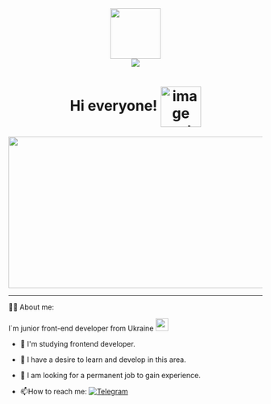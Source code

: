 
  <div id="header" align="center">
    <img src="https://media.giphy.com/media/bGgsc5mWoryfgKBx1u/giphy.gif" width="100"/>
  </div>

  <div id="badges" align="center"> 
    <a href="https://www.linkedin.com/in/serhii-mukhamedianov-4263a1230">
      <img src="https://img.shields.io/badge/LinkedIn-blue?logo=linkedin&logoColor=white&style=for-the-badge"/>
    </a>
  </div>

  <h1 align="center">
      Hi everyone!
      <img src="https://media.giphy.com/media/mYxaNIP9suGG4murEa/giphy.gif" width="80px" alt= "image not found"  align="center">
  </h1>
  
  <div align="center">
      <img src="https://media.giphy.com/media/3oEdv1vkhqxcynkB5C/giphy.gif" width="600" height="300"/>
  </div>
  
  ---
  
  :man_technologist: About me:
  
  I`m junior front-end developer from Ukraine <img src="https://media.giphy.com/media/VxKgxmwZOmsDga4KrR/giphy.gif" width="25" height="25px"/>
  
  - :telescope: I'm studying frontend developer.

  - :telescope: I have a desire to learn and develop in this area.
  
  - :telescope: I am looking for a permanent job to gain experience.

  - :mailbox:How to reach me: [![Telegram](https://img.shields.io/badge/-telegram-blue?style=flat&logo=telegram&logoColor=white)](your-linkedin-url)
  

